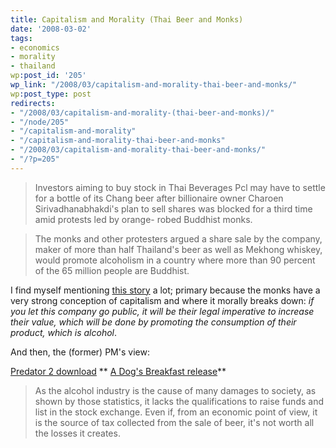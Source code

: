 ```yaml
---
title: Capitalism and Morality (Thai Beer and Monks)
date: '2008-03-02'
tags:
- economics
- morality
- thailand
wp:post_id: '205'
wp_link: "/2008/03/capitalism-and-morality-thai-beer-and-monks/"
wp:post_type: post
redirects:
- "/2008/03/capitalism-and-morality-(thai-beer-and-monks)/"
- "/node/205"
- "/capitalism-and-morality"
- "/capitalism-and-morality-thai-beer-and-monks"
- "/2008/03/capitalism-and-morality-thai-beer-and-monks/"
- "/?p=205"
---
```


>

> Investors aiming to buy stock in Thai Beverages Pcl may have to settle for a bottle of its Chang beer after billionaire owner Charoen Sirivadhanabhakdi's plan to sell shares was blocked for a third time amid protests led by orange- robed Buddhist monks.

> The monks and other protesters argued a share sale by the company, maker of more than half Thailand's beer as well as Mekhong whiskey, would promote alcoholism in a country where more than 90 percent of the 65 million people are Buddhist.

I find myself mentioning [this story](http://www.bloomberg.com/apps/news?pid=10000080&sid=afr76o.Ii2GE&refer=asia) a lot; primary because the monks have a very strong conception of capitalism and where it morally breaks down: _if you let this company go public, it will be their legal imperative to increase their value, which will be done by promoting the consumption of their product, which is alcohol_.

And then, the (former) PM's view:

[Predator 2 download](http://www.womeningreen.org/?predator_2) ** [A Dog's Breakfast release](http://time-travel.com/?a_dog_s_breakfast)**

>

> As the alcohol industry is the cause of many damages to society, as shown by those statistics, it lacks the qualifications to raise funds and list in the stock exchange. Even if, from an economic point of view, it is the source of tax collected from the sale of beer, it's not worth all the losses it creates.

